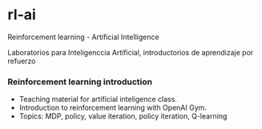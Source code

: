 # rl-ai
Reinforcement learning - Artificial Intelligence

Laboratorios para Inteligenccia Artificial, introductorios de aprendizaje por refuerzo


### Reinforcement learning introduction

* Teaching material for artificial inteligence class. 
* Introduction to reinforcement learning with OpenAI Gym. 
* Topics: MDP, policy, value iteration, policy iteration, Q-learning
